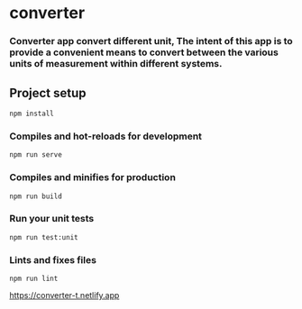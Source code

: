 # converter
### Converter app convert different unit, The intent of this app is to provide a convenient means to convert between the various units of measurement within different systems.

## Project setup
```
npm install
```

### Compiles and hot-reloads for development
```
npm run serve
```

### Compiles and minifies for production
```
npm run build
```

### Run your unit tests
```
npm run test:unit
```

### Lints and fixes files
```
npm run lint
```
<a>https://converter-t.netlify.app</a>
